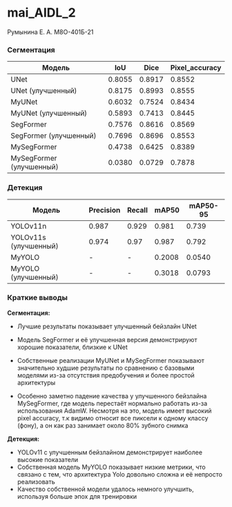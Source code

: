 # mai_AIDL_2
Румынина Е. А. М8О-401Б-21
### Сегментация

| Модель              | IoU | Dice    |Pixel_accuracy|
|---------------------|-----------|--------|--------|
| UNet      | 0.8055    | 0.8917 | 0.8552 | 
| UNet (улучшенный)  | 0.8175    | 0.8993 | 0.8555 | 
| MyUNet     | 0.6032    | 0.7524 | 0.8434 | 
| MyUNet (улучшенный) | 0.5893   | 0.7413 |0.8445| 
| SegFormer         | 0.7576    | 0.8616 | 0.8569 | 
| SegFormer (улучшенный)        | 0.7696    |  0.8696 | 0.8553 | 
| MySegFormer         | 0.4738    | 0.6425 | 0.8389 |  
| MySegFormer (улучшенный)        |  0.0380   | 0.0729 | 0.7878 | 


### Детекция

| Модель          | Precision | Recall     | mAP50  | mAP50-95    |
|-----------------|----------|--------|--------|--------|
| YOLOv11n     | 0.987   | 0.929 |  0.981 |  0.739 |
| YOLOv11s (улучшенный) | 0.974   |0.97 |0.987 |  0.792 |
| MyYOLO     | -   | - | 0.2008 | 0.0540 |
| MyYOLO (улучшенный)     | -   | - | 0.3018  |0.0793 |


### Краткие выводы
**Сегментация:**  
* Лучшие результаты показывает улучшенный бейзлайн UNet

* Модель SegFormer и её улучшенная версия демонстрируют хорошие показатели, близкие к UNet

* Собственные реализации MyUNet и MySegFormer показывают значительно худшие результаты по сравнению с базовыми моделями из-за отсутствия предобучения и более простой архитектуры

* Особенно заметно падение качества у улучшенного бейзлайна MySegFormer, где модель перестаёт нормально работать из-за использования AdamW. Несмотря на это, модель имеет высокий pixel accuracy, т.к видимо относит все пиксели к одному классу (фону), а он как раз занимает около 80% зубного снимка

**Детекция:**  
* YOLOv11 с улучшенным бейзлайном демонстрирует наиболее высокие показатели
* Собственная модель MyYOLO показывает низкие метрики, что связано с тем, что архитектура Yolo довольно сложна и её непросто реализовать
* Качество собственной модели удалось немного улучшить, используя больше эпох для тренировки
